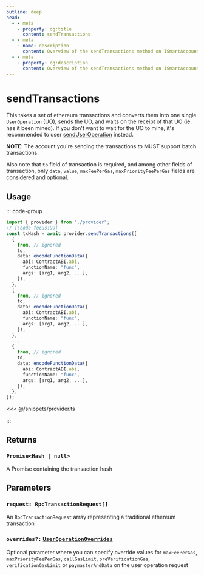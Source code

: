 ```yaml
---
outline: deep
head:
  - - meta
    - property: og:title
      content: sendTransactions
  - - meta
    - name: description
      content: Overview of the sendTransactions method on ISmartAccountProvider
  - - meta
    - property: og:description
      content: Overview of the sendTransactions method on ISmartAccountProvider
---
```


# sendTransactions

This takes a set of ethereum transactions and converts them into one single `UserOperation` (UO), sends the UO, and waits on the receipt of that UO (ie. has it been mined). If you don't want to wait for the UO to mine, it's recommended to user [sendUserOperation](./sendUserOperation) instead.

**NOTE**: The account you're sending the transactions _to_ MUST support batch transactions.

Also note that `to` field of transaction is required, and among other fields of transaction, only `data`, `value`, `maxFeePerGas`, `maxPriorityFeePerGas` fields are considered and optional.

## Usage

::: code-group

```ts [example.ts]
import { provider } from "./provider";
// [!code focus:99]
const txHash = await provider.sendTransactions([
  {
    from, // ignored
    to,
    data: encodeFunctionData({
      abi: ContractABI.abi,
      functionName: "func",
      args: [arg1, arg2, ...],
    }),
  },
  {
    from, // ignored
    to,
    data: encodeFunctionData({
      abi: ContractABI.abi,
      functionName: "func",
      args: [arg1, arg2, ...],
    }),
  },
  ...
  {
    from, // ignored
    to,
    data: encodeFunctionData({
      abi: ContractABI.abi,
      functionName: "func",
      args: [arg1, arg2, ...],
    }),
  },
]);
```

<<< @/snippets/provider.ts

:::

## Returns

### `Promise<Hash | null>`

A Promise containing the transaction hash

## Parameters

### `request: RpcTransactionRequest[]`

An `RpcTransactionRequest` array representing a traditional ethereum transaction

### `overrides?:` [`UserOperationOverrides`](/packages/aa-core/types/userOperationOverrides.md)

Optional parameter where you can specify override values for `maxFeePerGas`, `maxPriorityFeePerGas`, `callGasLimit`, `preVerificationGas`, `verificationGasLimit` or `paymasterAndData` on the user operation request
